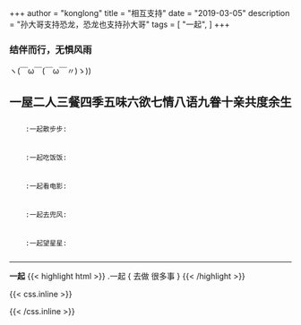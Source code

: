 +++
author = "konglong"
title = "相互支持"
date = "2019-03-05"
description = "孙大哥支持恐龙，恐龙也支持孙大哥"
tags = [
    "一起",
]
+++

### 结伴而行，无惧风雨
 ヽ(￣ω￣(￣ω￣〃)ゝ))

<!--more-->


## 一屋二人三餐四季五味六欲七情八语九眷十亲共度余生

<p><span class="nowrap"><span class="emojify">💑</span> <code>:一起散步步:</code></span> </p>
<p><span class="nowrap"><span class="emojify">💑</span> <code>:一起吃饭饭:</code></span> </p>
<p><span class="nowrap"><span class="emojify">💑</span> <code>:一起看电影:</code></span></p>
<p><span class="nowrap"><span class="emojify">💑</span> <code>:一起去兜风:</code></span></p>
<p><span class="nowrap"><span class="emojify">💑</span> <code>:一起望星星:</code></span></p>


---

**一起** 
{{< highlight html >}}
.一起 {
去做 很多事
}
{{< /highlight >}}

{{< css.inline >}}

<style>
.emojify {
	font-family: Apple Color Emoji, Segoe UI Emoji, NotoColorEmoji, Segoe UI Symbol, Android Emoji, EmojiSymbols;
	font-size: 2rem;
	vertical-align: middle;
}
@media screen and (max-width:650px) {
  .nowrap {
    display: block;
    margin: 25px 0;
  }
}
</style>

{{< /css.inline >}}
